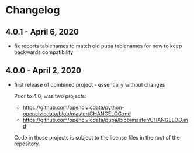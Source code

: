 # Changelog

## 4.0.1 - April 6, 2020

* fix reports tablenames to match old pupa tablenames for now to keep backwards compatibility

## 4.0.0 - April 2, 2020

* first release of combined project - essentially without changes

  Prior to 4.0, was two projects:
    * https://github.com/opencivicdata/python-opencivicdata/blob/master/CHANGELOG.md
    * https://github.com/opencivicdata/pupa/blob/master/CHANGELOG.md

  Code in those projects is subject to the license files in the root of the repository.
